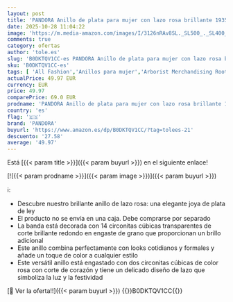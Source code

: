 ```yaml
---
layout: post
title: 'PANDORA Anillo de plata para mujer con lazo rosa brillante 193510C01  54/17 2  Plata de ley  Zirconia cúbica'
date: 2025-10-28 11:04:22
image: 'https://m.media-amazon.com/images/I/3126nRAv8SL._SL500_._SL400_.jpg'
comments: true
category: ofertas
author: 'tole.es'
slug: 'B0DKTQV1CC-es PANDORA Anillo de plata para mujer con lazo rosa brillante...'
sku: 'B0DKTQV1CC-es'
tags: [ 'All Fashion','Anillos para mujer','Arborist Merchandising Root','Compre 2 y obtenga un 10 % de descuento','Compre 2 y obtenga un 10 % de descuento_JWL','Joyería para mujer','Moda','Moda Mujer','Premium','Self Service','Special Features Stores','c8538d25-3af9-48d3-aeff-5f3ce5572a36_0','c8538d25-3af9-48d3-aeff-5f3ce5572a36_5201','c8538d25-3af9-48d3-aeff-5f3ce5572a36_6801','c8538d25-3af9-48d3-aeff-5f3ce5572a36_8401','de','ley','pandora','plata','🇪🇸', ]
actualPrice: 49.97 EUR
currency: EUR
price: 49.97
comparePrice: 69.0 EUR
prodname: 'PANDORA Anillo de plata para mujer con lazo rosa brillante 193510C01  54/17 2  Plata de ley  Zirconia cúbica'
country: 'es'
flag: '🇪🇸'
brand: 'PANDORA'
buyurl: 'https://www.amazon.es/dp/B0DKTQV1CC/?tag=tolees-21'
descuento: '27.58'
average: '49.97'
---
```


Está [{{< param title >}}]({{< param buyurl >}}) en el siguiente enlace!

[![{{< param prodname >}}]({{< param image >}})]({{< param buyurl >}})

ℹ️:

- Descubre nuestro brillante anillo de lazo rosa: una elegante joya de plata de ley
- El producto no se envía en una caja. Debe comprarse por separado
- La banda está decorada con 14 circonitas cúbicas transparentes de corte brillante redondo en engaste de grano que proporcionan un brillo adicional
- Este anillo combina perfectamente con looks cotidianos y formales y añade un toque de color a cualquier estilo
- Este versátil anillo está engastado con dos circonitas cúbicas de color rosa con corte de corazón y tiene un delicado diseño de lazo que simboliza la luz y la festividad

[🛒 Ver la oferta!!]({{< param buyurl >}})
{{<world>}}B0DKTQV1CC{{</world>}}
